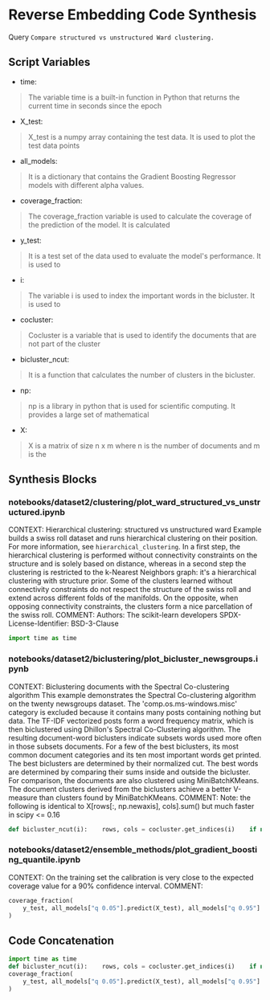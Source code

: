 # Reverse Embedding Code Synthesis
Query `Compare structured vs unstructured Ward clustering.`
## Script Variables
- time:<br>
>The variable time is a built-in function in Python that returns the current time in seconds since the epoch
- X_test:<br>
>X_test is a numpy array containing the test data. It is used to plot the test data points
- all_models:<br>
>It is a dictionary that contains the Gradient Boosting Regressor models with different alpha values.
- coverage_fraction:<br>
>The coverage_fraction variable is used to calculate the coverage of the prediction of the model. It is calculated
- y_test:<br>
>It is a test set of the data used to evaluate the model's performance. It is used to
- i:<br>
>The variable i is used to index the important words in the bicluster. It is used to
- cocluster:<br>
>Cocluster is a variable that is used to identify the documents that are not part of the cluster
- bicluster_ncut:<br>
>It is a function that calculates the number of clusters in the bicluster.
- np:<br>
>np is a library in python that is used for scientific computing. It provides a large set of mathematical
- X:<br>
>X is a matrix of size n x m where n is the number of documents and m is the
## Synthesis Blocks
### notebooks/dataset2/clustering/plot_ward_structured_vs_unstructured.ipynb
CONTEXT:   Hierarchical clustering: structured vs unstructured ward  Example builds a swiss roll dataset and runs hierarchical clustering on their
position.  For more information, see `hierarchical_clustering`.  In a first step, the hierarchical clustering is performed without connectivity
constraints on the structure and is solely based on distance, whereas in a second step the clustering is restricted to the k-Nearest Neighbors graph:
it's a hierarchical clustering with structure prior.  Some of the clusters learned without connectivity constraints do not respect the structure of
the swiss roll and extend across different folds of the manifolds. On the opposite, when opposing connectivity constraints, the clusters form a nice
parcellation of the swiss roll.  COMMENT: Authors: The scikit-learn developers SPDX-License-Identifier: BSD-3-Clause
```python
import time as time
```

### notebooks/dataset2/biclustering/plot_bicluster_newsgroups.ipynb
CONTEXT:   Biclustering documents with the Spectral Co-clustering algorithm  This example demonstrates the Spectral Co-clustering algorithm on the
twenty newsgroups dataset. The 'comp.os.ms-windows.misc' category is excluded because it contains many posts containing nothing but data.  The TF-IDF
vectorized posts form a word frequency matrix, which is then biclustered using Dhillon's Spectral Co-Clustering algorithm. The resulting document-word
biclusters indicate subsets words used more often in those subsets documents.  For a few of the best biclusters, its most common document categories
and its ten most important words get printed. The best biclusters are determined by their normalized cut. The best words are determined by comparing
their sums inside and outside the bicluster.  For comparison, the documents are also clustered using MiniBatchKMeans. The document clusters derived
from the biclusters achieve a better V-measure than clusters found by MiniBatchKMeans.  COMMENT: Note: the following is identical to X[rows[:,
np.newaxis], cols].sum() but much faster in scipy <= 0.16
```python
def bicluster_ncut(i):    rows, cols = cocluster.get_indices(i)    if not (np.any(rows) and np.any(cols)):        import sys        return sys.float_info.max    row_complement = np.nonzero(np.logical_not(cocluster.rows_[i]))[0]    col_complement = np.nonzero(np.logical_not(cocluster.columns_[i]))[0]    weight = X[rows][:, cols].sum()    cut = X[row_complement][:, cols].sum() + X[rows][:, col_complement].sum()    return cut / weight
```

### notebooks/dataset2/ensemble_methods/plot_gradient_boosting_quantile.ipynb
CONTEXT: On the training set the calibration is very close to the expected coverage value for a 90% confidence interval.   COMMENT:
```python
coverage_fraction(
    y_test, all_models["q 0.05"].predict(X_test), all_models["q 0.95"].predict(X_test)
)
```

## Code Concatenation
```python
import time as time
def bicluster_ncut(i):    rows, cols = cocluster.get_indices(i)    if not (np.any(rows) and np.any(cols)):        import sys        return sys.float_info.max    row_complement = np.nonzero(np.logical_not(cocluster.rows_[i]))[0]    col_complement = np.nonzero(np.logical_not(cocluster.columns_[i]))[0]    weight = X[rows][:, cols].sum()    cut = X[row_complement][:, cols].sum() + X[rows][:, col_complement].sum()    return cut / weight
coverage_fraction(
    y_test, all_models["q 0.05"].predict(X_test), all_models["q 0.95"].predict(X_test)
)
```
